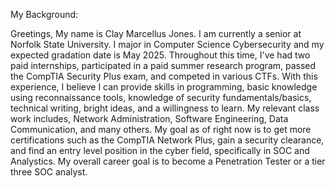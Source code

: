 My Background:

Greetings, My name is Clay Marcellus Jones. I am currently a senior at Norfolk State University. I major in Computer Science Cybersecurity and my expected gradation date is May 2025. Throughout this time, I've had two paid internships, participated in a paid summer research program, passed the CompTIA Security Plus exam, and competed in various CTFs. With this experience, I believe I can provide skills in programming, basic knowledge using reconnaissance tools, knowledge of security fundamentals/basics, technical writing, bright ideas, and a willingness to learn.  My relevant class work includes, Network Administration, Software Engineering, Data Communication, and many others. My goal as of right now is to get more certifications such as the CompTIA Network Plus, gain a security clearance, and find an entry level position in the cyber field, specifically in SOC and Analystics. My overall career goal is to become a Penetration Tester or a tier three SOC analyst.

